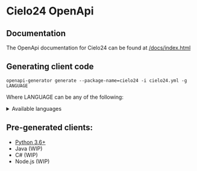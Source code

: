 # Cielo24 OpenApi

## Documentation
The OpenApi documentation for Cielo24 can be found at [/docs/index.html](doc_md/README.md)

## Generating client code
`openapi-generator generate --package-name=cielo24 -i cielo24.yml -g LANGUAGE`

Where LANGUAGE can be any of the following:
<details>
    <summary>Available languages</summary>
    ada, ada-server, android, apache2, apex, asciidoc, aspnetcore, avro-schema, bash, crystal, c, clojure, cwiki, cpp-qt-client, cpp-qt-qhttpengine-server, cpp-pistache-server, cpp-restbed-server, cpp-restsdk, cpp-tiny, cpp-tizen, cpp-ue4, csharp, csharp-netcore, csharp-dotnet2, csharp-netcore-functions, dart, dart-dio, eiffel, elixir, elm, erlang-client, erlang-proper, erlang-server, fsharp-functions, fsharp-giraffe-server, go, go-echo-server, go-server, go-gin-server, graphql-schema, graphql-nodejs-express-server, groovy, kotlin, kotlin-server, kotlin-spring, kotlin-vertx, ktorm-schema, haskell-http-client, haskell, haskell-yesod, java, jaxrs-cxf-client, java-inflector, java-micronaut-client, java-micronaut-server, java-msf4j, java-pkmst, java-play-framework, java-undertow-server, java-vertx, java-vertx-web, java-camel, jaxrs-cxf, jaxrs-cxf-extended, jaxrs-cxf-cdi, jaxrs-jersey, jaxrs-resteasy, jaxrs-resteasy-eap, jaxrs-spec, javascript, javascript-apollo, javascript-flowtyped, javascript-closure-angular, jmeter, k6, lua, markdown, mysql-schema, nim, nodejs-express-server, objc, ocaml, openapi, openapi-yaml, plantuml, perl, php, php-laravel, php-lumen, php-slim-deprecated, php-slim4, php-symfony, php-mezzio-ph, php-dt, powershell, protobuf-schema, python-legacy, python, python-fastapi, python-experimental, python-flask, python-aiohttp, python-blueplanet, r, ruby, ruby-on-rails, ruby-sinatra, rust, rust-server, scalatra, scala-akka, scala-akka-http-server, scala-finch, scala-httpclient-deprecated, scala-gatling, scala-lagom-server, scala-play-server, scala-sttp, scalaz, spring, dynamic-html, html, html2, swift5, typescript, typescript-angular, typescript-aurelia, typescript-axios, typescript-fetch, typescript-inversify, typescript-jquery, typescript-nestjs, typescript-node, typescript-redux-query, typescript-rxjs, wsdl-schema
</details>

## Pre-generated clients:
- [Python 3.6+](https://github.com/cielo24/cielo24-python)
- Java (WIP)
- C# (WIP)
- Node.js (WIP)